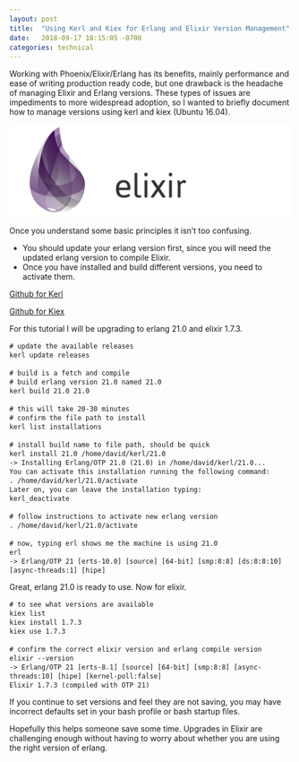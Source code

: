 ```yaml
---
layout: post
title:  "Using Kerl and Kiex for Erlang and Elixir Version Management"
date:   2018-09-17 18:15:05 -0700
categories: technical
---
```


Working with Phoenix/Elixir/Erlang has its benefits, mainly performance and ease of writing production ready code, but one drawback is the headache of managing Elixir and Erlang versions. These types of issues are impediments to more widespread adoption, so I wanted to briefly document how to manage versions using kerl and kiex (Ubuntu 16.04).

![Elixir](/assets/elixir.png)

Once you understand some basic principles it isn’t too confusing.

* You should update your erlang version first, since you will need the updated erlang version to compile Elixir.
* Once you have installed and build different versions, you need to activate them.

[Github for Kerl](https://github.com/kerl/kerl)

[Github for Kiex](https://github.com/taylor/kiex)

For this tutorial I will be upgrading to erlang 21.0 and elixir 1.7.3.

```
# update the available releases
kerl update releases

# build is a fetch and compile
# build erlang version 21.0 named 21.0
kerl build 21.0 21.0

# this will take 20-30 minutes
# confirm the file path to install
kerl list installations

# install build name to file path, should be quick
kerl install 21.0 /home/david/kerl/21.0
-> Installing Erlang/OTP 21.0 (21.0) in /home/david/kerl/21.0...
You can activate this installation running the following command:
. /home/david/kerl/21.0/activate
Later on, you can leave the installation typing:
kerl_deactivate

# follow instructions to activate new erlang version
. /home/david/kerl/21.0/activate

# now, typing erl shows me the machine is using 21.0
erl
-> Erlang/OTP 21 [erts-10.0] [source] [64-bit] [smp:8:8] [ds:8:8:10] [async-threads:1] [hipe]
```

Great, erlang 21.0 is ready to use. Now for elixir.

```
# to see what versions are available
kiex list
kiex install 1.7.3
kiex use 1.7.3

# confirm the correct elixir version and erlang compile version
elixir --version
-> Erlang/OTP 21 [erts-8.1] [source] [64-bit] [smp:8:8] [async-threads:10] [hipe] [kernel-poll:false]
Elixir 1.7.3 (compiled with OTP 21)
```

If you continue to set versions and feel they are not saving, you may have incorrect defaults set in your bash profile or bash startup files.

Hopefully this helps someone save some time. Upgrades in Elixir are challenging enough without having to worry about whether you are using the right version of erlang.
